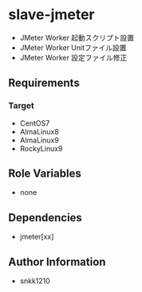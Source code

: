 slave-jmeter
=========

- JMeter Worker 起動スクリプト設置
- JMeter Worker Unitファイル設置
- JMeter Worker 設定ファイル修正

Requirements
------------

### Target
- CentOS7
- AlmaLinux8
- AlmaLinux9
- RockyLinux9

Role Variables
--------------

- none

Dependencies
------------

- jmeter[xx]

Author Information
------------------

- snkk1210 
